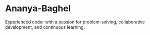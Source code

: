 # Ananya-Baghel
Experienced coder with a passion for problem-solving, collaborative development, and continuous learning.
